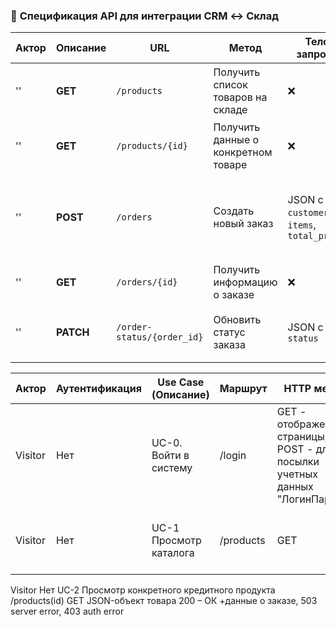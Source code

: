 ### 🔹 **Спецификация API для интеграции CRM ↔ Склад**
| **Актор** | **Описание** | **URL**  | **Метод**  | **Тело запроса**  | **Ответ**  | **Коды ответа** |
|-------|-----|----------|--------------|------------------|------------|----------------|
| '' | **GET** | `/products` | Получить список товаров на складе | ❌ | JSON-массив товаров | `200 OK`, `500 Internal Server Error` |
| '' | **GET** | `/products/{id}` | Получить данные о конкретном товаре | ❌ | JSON-объект товара | `200 OK`, `404 Not Found` |
| '' | **POST** | `/orders` | Создать новый заказ | JSON с `customer_id`, `items`, `total_price` | JSON с `order_id` и `status` | `201 Created`, `400 Bad Request`, `500 Internal Server Error` |
| '' | **GET** | `/orders/{id}` | Получить информацию о заказе | ❌ | JSON с деталями заказа | `200 OK`, `404 Not Found` |
| '' | **PATCH** | `/order-status/{order_id}` | Обновить статус заказа | JSON с `status` | JSON с обновленным статусом | `200 OK`, `400 Bad Request`, `404 Not Found` |

| **Актор** |	**Аутентификация** |	**Use Case (Описание)** |	**Маршрут**	| **HTTP метод** | **Тело запроса**	| **Ответ**	| **Данные ответа** |
|-------|----------------|----------------|----------------|----------------|----------------|----------------|----------------|
| Visitor |	Нет	| UC-0. Войти в систему |	/login	| GET - отображение страницы, POST - для посылки учетных данных	"ЛогинПароль"	|	200 Ok|
| Visitor |	Нет |	UC-1 Просмотр каталога | /products |	GET | |	JSON-массив товаров |	200 OK, 500 Internal Server Error|


Visitor 	Нет	UC-2 Просмотр конкретного кредитного продукта	/products(id)	GET 		JSON-объект товара	200 – ОК +данные о заказе, 503 server error, 403 auth error
